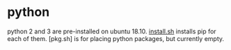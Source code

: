 # python

python 2 and 3 are pre-installed on ubuntu 18.10. [install.sh](install.sh) installs pip for each of them. [pkg.sh] is for placing python packages, but currently empty.